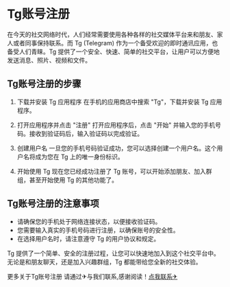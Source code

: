 # Tg账号注册

在今天的社交网络时代，人们经常需要使用各种各样的社交媒体平台来和朋友、家人或者同事保持联系。而 Tg (Telegram) 作为一个备受欢迎的即时通讯应用，也备受人们青睐。Tg 提供了一个安全、快速、简单的社交平台，让用户可以方便地发送消息、照片、视频和文件。

## Tg账号注册的步骤

1. 下载并安装 Tg 应用程序
   在手机的应用商店中搜索 "Tg"，下载并安装 Tg 应用程序。

2. 打开应用程序并点击 "注册"
   打开应用程序后，点击 "开始" 并输入您的手机号码。接收到验证码后，输入验证码以完成验证。

3. 创建用户名
   一旦您的手机号码验证成功，您可以选择创建一个用户名。这个用户名将成为您在 Tg 上的唯一身份标识。

4. 开始使用 Tg
   现在您已经成功注册了 Tg 账号，可以开始添加朋友、加入群组，甚至开始使用 Tg 的其他功能了。

## Tg账号注册的注意事项

- 请确保您的手机处于网络连接状态，以便接收验证码。
- 您需要输入真实的手机号码进行注册，以确保账号的安全性。
- 在选择用户名时，请注意遵守 Tg 的用户协议和规定。

Tg 提供了一个简单、安全的注册过程，让您可以快速地加入到这个社交平台中。无论是和朋友聊天，还是加入兴趣群组，Tg 都能带给您全新的社交体验。

更多关于Tg账号注册 请通过✈与我们联系,感谢阅读！[点我联系✈](https://cdn.G208.com)